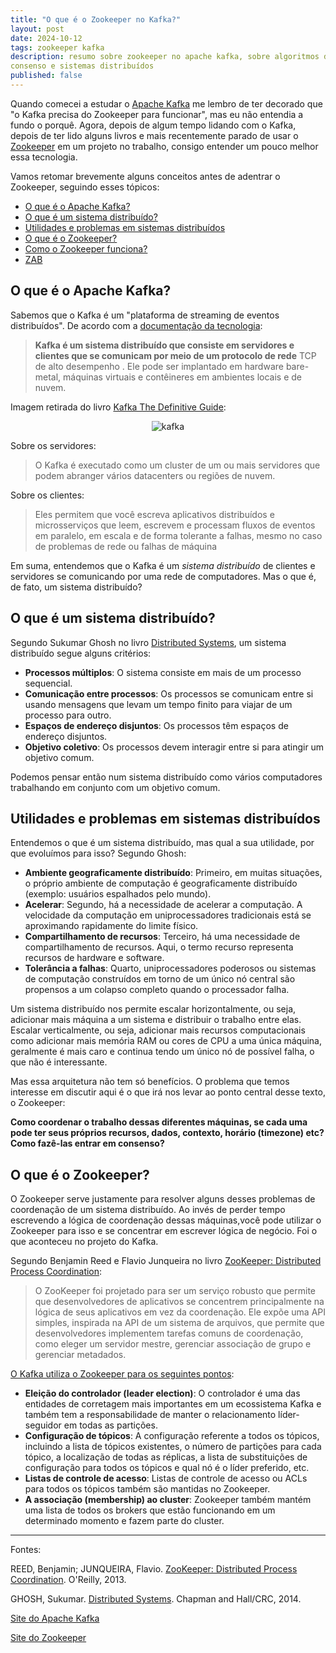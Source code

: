 ```yaml
---
title: "O que é o Zookeeper no Kafka?"
layout: post
date: 2024-10-12
tags: zookeeper kafka
description: resumo sobre zookeeper no apache kafka, sobre algoritmos de 
consenso e sistemas distribuídos
published: false
---
```


Quando comecei a estudar o [Apache Kafka](https://kafka.apache.org/) me lembro
de ter decorado que "o Kafka precisa do Zookeeper para funcionar", mas eu não
entendia a fundo o porquê. Agora, depois de algum tempo lidando com o Kafka,
depois de ter lido alguns livros e mais recentemente parado de usar o
[Zookeeper](https://zookeeper.apache.org/) em um projeto no trabalho, consigo
entender um pouco melhor essa tecnologia.

Vamos retomar brevemente alguns conceitos antes de adentrar o Zookeeper, seguindo
esses tópicos:

- [O que é o Apache Kafka?](#1)
- [O que é um sistema distribuído?](#2)
- [Utilidades e problemas em sistemas distribuídos](#3)
- [O que é o Zookeeper?](#4)
- [Como o Zookeeper funciona?](#5)
- [ZAB](#6)

## <a name="1"></a>O que é o Apache Kafka?

Sabemos que o Kafka é um "plataforma de streaming de eventos distribuídos". De
acordo com a [documentação da tecnologia](https://kafka.apache.org/documentation/#intro_nutshell):

> **Kafka é um sistema distribuído que consiste em servidores e clientes que se
> comunicam por meio de um protocolo de rede** TCP de alto desempenho . Ele pode ser
> implantado em hardware bare-metal, máquinas virtuais e contêineres em ambientes
> locais e de nuvem.

Imagem retirada do livro [Kafka The Definitive Guide](https://www.amazon.com.br/Kafka-Definitive-English-Gwen-Shapira-ebook/dp/B09L6KLWDG/ref=sr_1_1?crid=34541GOF2XE8O&dib=eyJ2IjoiMSJ9.II4vBwuTE8Ztv-B4Vev1mD6iGEgc8hRpqJcOgcWcuSK1FN0OIz5syeX4m1MGoEjZBM6mworGxZoN2vdcNs1yL584sAqhvdbrZRmq70DfS35fQG-vcLd7VtnnqX-HCIu7JJPhkkEGOvU-XsS-q0mAKXTfEX_YUIJ62EPLVWcHMUOLhfT6KnOY_P2ufen4VX_RUMnSY2QPRQ1ZEYwmbX30klBD3Om4sUX_tX6HjIUOaZbk7Bmdtw6-SdI9QYksqFqKRsO9oIDWPDufk5jhpFqoI3X9NH3ufUA1df6HpWWL43w.dG9nUCmtdYisl6pkEU4tUekSDEdelhMdX3K6ibkmbnM&dib_tag=se&keywords=kafka+the+definitive+guide&qid=1727991294&sprefix=kafka+the+%2Caps%2C209&sr=8-1):

<p align="center">
<img alt="kafka" src="../../../assets/images/2/kafka.png" alt="kafka" />
</p>

Sobre os servidores:

> O Kafka é executado como um cluster de um ou mais servidores que podem
> abranger vários datacenters ou regiões de nuvem.

Sobre os clientes:

> Eles permitem que você escreva aplicativos distribuídos e microsserviços que
> leem, escrevem e processam fluxos de eventos em paralelo, em escala e de forma
> tolerante a falhas, mesmo no caso de problemas de rede ou falhas de máquina

Em suma, entendemos que o Kafka é um _sistema distribuído_ de clientes e
servidores se comunicando por uma rede de computadores. Mas o que é, de fato, um
sistema distribuído?

## <a name="2"></a>O que é um sistema distribuído?

Segundo Sukumar Ghosh no livro [Distributed Systems](https://www.amazon.com.br/Distributed-Systems-Algorithmic-Approach-Information-ebook/dp/B08LGGWQD6/ref=tmm_kin_swatch_0?_encoding=UTF8&dib_tag=se&dib=eyJ2IjoiMSJ9.3lQpMqrqJTUh2iGJBpi01U5pZHL1HAiE9ROs2XXOX_QpVtmuV5VhTuPceIdx4wMKabcodcbUt_sTEXYCmDqBF8HTSx4e8S1y_LKmLNQ-A6DQr6JR2AYoxPi_T0GOfrLOd6zjSfZ9pqUnxNVwvEO-EnLss0mEbRVZRgrhKymBbzDLIjgCgWQHm8CXfIGZQG_uKoSF0EhwWSPmp1D5pg7AOhvorK0cTXBVPpAUjmqtcDe-RPkzVBENRIlfuBKulp5Xp8c783hSh4E9KYDTO3HJ45LkbStHYwl4b0JpZSrR5wg.Q9uPCm_ot8tV87xs7L9_rXMkLXeUNT25gRFsmhWi5tI&qid=1727992593&sr=8-16), um sistema
distribuído segue alguns critérios:

- **Processos múltiplos**: O sistema consiste em mais de um processo sequencial.
- **Comunicação entre processos**: Os processos se comunicam entre si usando
  mensagens que levam um tempo finito para viajar de um processo para outro.
- **Espaços de endereço disjuntos**: Os processos têm espaços de endereço disjuntos.
- **Objetivo coletivo**: Os processos devem interagir entre si para atingir um objetivo comum.

Podemos pensar então num sistema distribuído como vários computadores trabalhando
em conjunto com um objetivo comum.

## <a name="3"></a>Utilidades e problemas em sistemas distribuídos

Entendemos o que é um sistema distribuído, mas qual a sua utilidade, por que
evoluímos para isso? Segundo Ghosh:

- **Ambiente geograficamente distribuído**: Primeiro, em muitas situações, o próprio
  ambiente de computação é geograficamente distribuído (exemplo: usuários espalhados
  pelo mundo).
- **Acelerar**: Segundo, há a necessidade de acelerar a computação. A velocidade da
  computação em uniprocessadores tradicionais está se aproximando rapidamente do
  limite físico.
- **Compartilhamento de recursos**: Terceiro, há uma necessidade de compartilhamento
  de recursos. Aqui, o termo recurso representa recursos de hardware e software.
- **Tolerância a falhas**: Quarto, uniprocessadores poderosos ou sistemas de
  computação construídos em torno de um único nó central são propensos a um
  colapso completo quando o processador falha.

Um sistema distribuído nos permite escalar horizontalmente, ou seja, adicionar
mais máquina a um sistema e distribuir o trabalho entre elas. Escalar
verticalmente, ou seja, adicionar mais recursos computacionais como adicionar
mais memória RAM ou cores de CPU a uma única máquina, geralmente é mais caro e
continua tendo um único nó de possível falha, o que não é interessante.

Mas essa arquitetura não tem só benefícios. O problema que temos interesse em
discutir aqui é o que irá nos levar ao ponto central desse texto, o Zookeeper:

**Como coordenar o trabalho dessas diferentes máquinas, se cada uma pode ter seus
próprios recursos, dados, contexto, horário (timezone) etc? Como fazê-las entrar
em consenso?**

## <a name="4"></a>O que é o Zookeeper?

O Zookeeper serve justamente para resolver alguns desses problemas de coordenação
de um sistema distribuído. Ao invés de perder tempo escrevendo a lógica de
coordenação dessas máquinas,você pode utilizar o Zookeeper para isso e se
concentrar em escrever lógica de negócio. Foi o que aconteceu no projeto do Kafka.

Segundo Benjamin Reed e Flavio Junqueira no livro [ZooKeeper: Distributed Process Coordination](https://www.amazon.com.br/ZooKeeper-Distributed-Process-Coordination-English-ebook/dp/B00GRCODKS/ref=sr_1_11?__mk_pt_BR=%C3%85M%C3%85%C5%BD%C3%95%C3%91&crid=AO9B67BXTZU6&dib=eyJ2IjoiMSJ9.LDY9vzKRWpcyvZPCR9vkHB8Y021y4hS486pn6sxAadoRySYcH12HftDmUAp4ca5RQCvsNxwhlzpHkEFJJ8x3smFzkJZN85regDC9W-Dx0C3cN8jKHMicPQJrA7gNkVcM8UyNSjyA8YrHgX9i7vZjtIraSNVK0E-im8_ZxhwkDAWEHZ1jUAA5qUXn3iSBIHpZSecROkbNNpAkbUoMNKnsEemOm6My2nSQG_I4e9uWkzu1nVPeS-_nt87l1ld0Y3UBNxakUE0HXpyamS3KtxxcCaHD0-gfJ0-kh-8ygZMwpb8.oIirvM0xo9lssoJ3iE7qa9uFbsWH26NpLm7Yv6OixSg&dib_tag=se&keywords=zookeeper&qid=1727988255&sprefix=zookeeper%2Caps%2C165&sr=8-11):

> O ZooKeeper foi projetado para ser um serviço robusto que permite que
> desenvolvedores de aplicativos se concentrem principalmente na lógica de seus
> aplicativos em vez da coordenação. Ele expõe uma API simples, inspirada na API
> de um sistema de arquivos, que permite que desenvolvedores implementem tarefas
> comuns de coordenação, como eleger um servidor mestre, gerenciar associação de
> grupo e gerenciar metadados.

[O Kafka utiliza o Zookeeper para os seguintes pontos](https://zookeeper.apache.org/doc/current/zookeeperUseCases.html):

- **Eleição do controlador (leader election)**: O controlador é uma das entidades
  de corretagem mais importantes em um ecossistema Kafka e também tem a
  responsabilidade de manter o relacionamento líder-seguidor em todas as partições.
- **Configuração de tópicos**: A configuração referente a todos os tópicos, incluindo a
  lista de tópicos existentes, o número de partições para cada tópico, a
  localização de todas as réplicas, a lista de substituições de configuração para
  todos os tópicos e qual nó é o líder preferido, etc.
- **Listas de controle de acesso**: Listas de controle de acesso ou ACLs para todos os
  tópicos também são mantidas no Zookeeper.
- **A associação (membership) ao cluster**: Zookeeper também mantém uma lista de
  todos os brokers que estão funcionando em um determinado momento e fazem parte do
  cluster.

---

Fontes:

REED, Benjamin; JUNQUEIRA, Flavio. [ZooKeeper: Distributed Process Coordination](https://www.amazon.com.br/ZooKeeper-Distributed-Process-Coordination-English-ebook/dp/B00GRCODKS/ref=sr_1_11?__mk_pt_BR=%C3%85M%C3%85%C5%BD%C3%95%C3%91&crid=AO9B67BXTZU6&dib=eyJ2IjoiMSJ9.LDY9vzKRWpcyvZPCR9vkHB8Y021y4hS486pn6sxAadoRySYcH12HftDmUAp4ca5RQCvsNxwhlzpHkEFJJ8x3smFzkJZN85regDC9W-Dx0C3cN8jKHMicPQJrA7gNkVcM8UyNSjyA8YrHgX9i7vZjtIraSNVK0E-im8_ZxhwkDAWEHZ1jUAA5qUXn3iSBIHpZSecROkbNNpAkbUoMNKnsEemOm6My2nSQG_I4e9uWkzu1nVPeS-_nt87l1ld0Y3UBNxakUE0HXpyamS3KtxxcCaHD0-gfJ0-kh-8ygZMwpb8.oIirvM0xo9lssoJ3iE7qa9uFbsWH26NpLm7Yv6OixSg&dib_tag=se&keywords=zookeeper&qid=1727988255&sprefix=zookeeper%2Caps%2C165&sr=8-11). O'Reilly, 2013.

GHOSH, Sukumar. [Distributed Systems](https://www.amazon.com.br/Distributed-Systems-Algorithmic-Approach-Information-ebook/dp/B08LGGWQD6/ref=tmm_kin_swatch_0?_encoding=UTF8&dib_tag=se&dib=eyJ2IjoiMSJ9.3lQpMqrqJTUh2iGJBpi01U5pZHL1HAiE9ROs2XXOX_QpVtmuV5VhTuPceIdx4wMKabcodcbUt_sTEXYCmDqBF8HTSx4e8S1y_LKmLNQ-A6DQr6JR2AYoxPi_T0GOfrLOd6zjSfZ9pqUnxNVwvEO-EnLss0mEbRVZRgrhKymBbzDLIjgCgWQHm8CXfIGZQG_uKoSF0EhwWSPmp1D5pg7AOhvorK0cTXBVPpAUjmqtcDe-RPkzVBENRIlfuBKulp5Xp8c783hSh4E9KYDTO3HJ45LkbStHYwl4b0JpZSrR5wg.Q9uPCm_ot8tV87xs7L9_rXMkLXeUNT25gRFsmhWi5tI&qid=1727992593&sr=8-16). Chapman and
Hall/CRC, 2014.

[Site do Apache Kafka](https://kafka.apache.org/)

[Site do Zookeeper](https://zookeeper.apache.org/)
